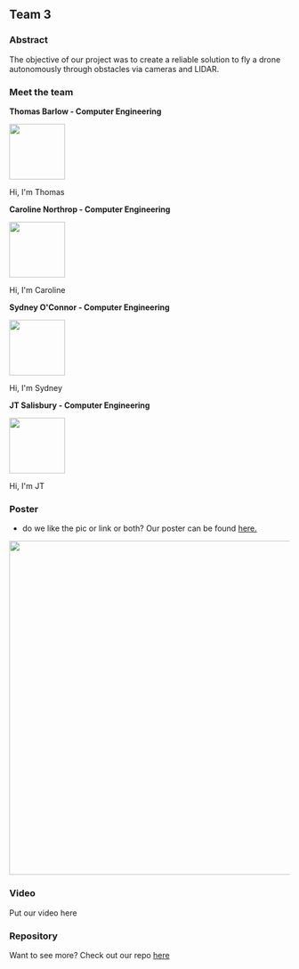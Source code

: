 ## Team 3

### Abstract 

The objective of our project was to create a reliable solution to fly a drone autonomously through obstacles via cameras and LIDAR.  

### Meet the team

 **Thomas Barlow - Computer Engineering**

  <img src="https://user-images.githubusercontent.com/50886022/111222331-1355e000-85b2-11eb-88e2-59599b0a0ac7.png" width="100" height="100"> 
  
  Hi, I'm Thomas 
  
 
  **Caroline Northrop - Computer Engineering**
  
  <img src="https://user-images.githubusercontent.com/50886022/111222377-24065600-85b2-11eb-9042-4d4e0c132b67.png" width="100" height="100">
  
  Hi, I'm Caroline 
  
  **Sydney O'Connor - Computer Engineering** 
  
  <img src="https://user-images.githubusercontent.com/50886022/111222434-341e3580-85b2-11eb-9176-52f7959fc14f.png" width="100" height="100"> 
  
  Hi, I'm Sydney 
  
  
  **JT Salisbury - Computer Engineering**
  
  <img src="https://user-images.githubusercontent.com/50886022/111222453-3da79d80-85b2-11eb-8ea4-5a14caae3621.png" width="100" height="100">
  
  Hi, I'm JT


### Poster 

* do we like the pic or link or both? 
Our poster can be found <a href="https://carinorthrop.github.io/ipaqsite.github.io/Prelim Poster.pdf" target="_blank">here.</a>

<img src="https://user-images.githubusercontent.com/50886022/111502873-a1e67080-871c-11eb-88fc-f7fbf7872304.png" width="1200" height="600">

### Video 

Put our video here 

### Repository

Want to see more? Check out our repo [here](https://github.com/jtsalisbury/ipaq)
